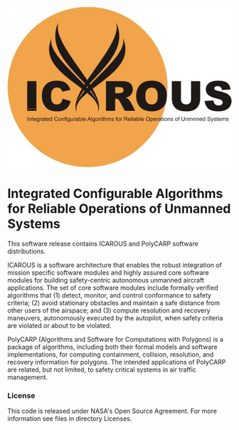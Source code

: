 ![](logo/ICAROUS.jpeg "")

Integrated Configurable Algorithms for Reliable Operations of Unmanned Systems
========

This software release contains ICAROUS and PolyCARP software
distributions.

ICAROUS is a software architecture that enables the robust integration
of mission specific software modules and highly assured core software
modules for building safety-centric autonomous unmanned aircraft
applications. The set of core software modules include formally
verified algorithms that (1) detect, monitor, and control conformance
to safety criteria; (2) avoid stationary obstacles and maintain a safe
distance from other users of the airspace; and (3) compute resolution
and recovery maneuvers, autonomously executed by the autopilot, when
safety criteria are violated or about to be violated.

PolyCARP (Algorithms and Software for Computations with Polygons)
is a package of algorithms, including both their formal
models and software implementations, for computing containment,
collision, resolution, and recovery information for polygons. The
intended applications of PolyCARP are related, but not limited, to
safety critical systems in air traffic management.

### License

This code is released under NASA's Open Source Agreement. For more
information see files in directory Licenses.
